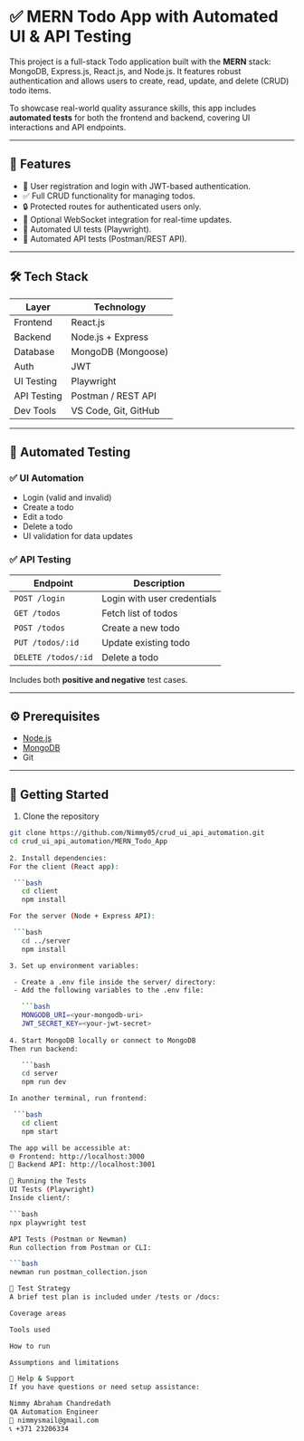# ✅ MERN Todo App with Automated UI & API Testing

This project is a full-stack Todo application built with the **MERN** stack: MongoDB, Express.js, React.js, and Node.js. It features robust authentication and allows users to create, read, update, and delete (CRUD) todo items.

To showcase real-world quality assurance skills, this app includes **automated tests** for both the frontend and backend, covering UI interactions and API endpoints.

---

## 🚀 Features

- 🔐 User registration and login with JWT-based authentication.
- ✅ Full CRUD functionality for managing todos.
- 🔒 Protected routes for authenticated users only.
- 🔁 Optional WebSocket integration for real-time updates.
- 🧪 Automated UI tests (Playwright).
- 🧪 Automated API tests (Postman/REST API).

---

## 🛠️ Tech Stack

| Layer         | Technology         |
|---------------|--------------------|
| Frontend      | React.js           |
| Backend       | Node.js + Express  |
| Database      | MongoDB (Mongoose) |
| Auth          | JWT                |
| UI Testing    | Playwright |
| API Testing   | Postman / REST API |
| Dev Tools     | VS Code, Git, GitHub |

---

## 🧪 Automated Testing

### ✅ UI Automation
- Login (valid and invalid)
- Create a todo
- Edit a todo
- Delete a todo
- UI validation for data updates

### ✅ API Testing
| Endpoint       | Description                |
|----------------|----------------------------|
| `POST /login`  | Login with user credentials |
| `GET /todos`   | Fetch list of todos         |
| `POST /todos`  | Create a new todo           |
| `PUT /todos/:id` | Update existing todo      |
| `DELETE /todos/:id` | Delete a todo          |

Includes both **positive and negative** test cases.

---

## ⚙️ Prerequisites

- [Node.js](https://nodejs.org/)
- [MongoDB](https://www.mongodb.com/)
- Git

---

## 🧭 Getting Started

1. Clone the repository

```bash
git clone https://github.com/Nimmy05/crud_ui_api_automation.git
cd crud_ui_api_automation/MERN_Todo_App
   
2. Install dependencies:
For the client (React app):

 ```bash
   cd client
   npm install

For the server (Node + Express API):

 ```bash
   cd ../server
   npm install

3. Set up environment variables:

 - Create a .env file inside the server/ directory:
 - Add the following variables to the .env file:

   ```bash
   MONGODB_URI=<your-mongodb-uri>
   JWT_SECRET_KEY=<your-jwt-secret>
 
4. Start MongoDB locally or connect to MongoDB 
Then run backend:

   ```bash
   cd server
   npm run dev

In another terminal, run frontend:

 ```bash
   cd client
   npm start

The app will be accessible at:
🌐 Frontend: http://localhost:3000
🔗 Backend API: http://localhost:3001

🧪 Running the Tests
UI Tests (Playwright)
Inside client/:

```bash
npx playwright test

API Tests (Postman or Newman)
Run collection from Postman or CLI:

```bash
newman run postman_collection.json

📄 Test Strategy
A brief test plan is included under /tests or /docs:

Coverage areas

Tools used

How to run

Assumptions and limitations

🙋 Help & Support
If you have questions or need setup assistance:

Nimmy Abraham Chandredath
QA Automation Engineer
📧 nimmysmail@gmail.com
📞 +371 23206334
